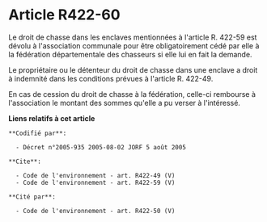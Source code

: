 # Article R422-60

Le droit de chasse dans les enclaves mentionnées à l'article R. 422-59 est dévolu à l'association communale pour être
obligatoirement cédé par elle à la fédération départementale des chasseurs si elle lui en fait la demande. 

Le propriétaire ou le détenteur du droit de chasse dans une enclave a droit à indemnité dans les conditions prévues à
l'article R. 422-49. 

En cas de cession du droit de chasse à la fédération, celle-ci rembourse à l'association le montant des sommes qu'elle a pu
verser à l'intéressé.

**Liens relatifs à cet article**

	**Codifié par**:

	  - Décret n°2005-935 2005-08-02 JORF 5 août 2005

	**Cite**:

	  - Code de l'environnement - art. R422-49 (V)
	  - Code de l'environnement - art. R422-59 (V)

	**Cité par**:

	  - Code de l'environnement - art. R422-50 (V)
